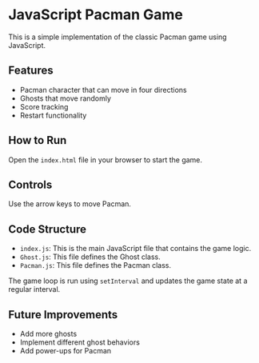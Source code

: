 # JavaScript Pacman Game

This is a simple implementation of the classic Pacman game using JavaScript.

## Features

- Pacman character that can move in four directions
- Ghosts that move randomly
- Score tracking
- Restart functionality

## How to Run

Open the `index.html` file in your browser to start the game.

## Controls

Use the arrow keys to move Pacman.

## Code Structure

- `index.js`: This is the main JavaScript file that contains the game logic.
- `Ghost.js`: This file defines the Ghost class.
- `Pacman.js`: This file defines the Pacman class.

The game loop is run using `setInterval` and updates the game state at a regular interval.

## Future Improvements

- Add more ghosts
- Implement different ghost behaviors
- Add power-ups for Pacman

